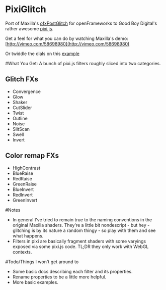 PixiGlitch
==========
Port of Maxilla's [ofxPostGlitch](https://github.com/maxillacult/ofxPostGlitch) for openFrameworks to Good Boy Digital's rather awesome [pixi.js](https://github.com/GoodBoyDigital/pixi.js).

Get a feel for what you can do by watching Maxilla's demo:
[http://vimeo.com/58698980](http://vimeo.com/58698980)

Or twiddle the dials on this [example](http://htmlpreview.github.io/?github.com/ktingvoar/PixiGlitch/blob/master/examples/app/index.html)

#What You Get:
A bunch of pixi.js filters roughly sliced into two categories.

## Glitch FXs
- Convergence
- Glow
- Shaker
- CutSlider
- Twist
- Outline
- Noise
- SlitScan
- Swell
- Invert

## Color remap FXs
- HighContrast
- BlueRaise
- RedRaise
- GreenRaise
- BlueInvert
- RedInvert
- GreenInvert

#Notes
- In general I've tried to remain true to the naming conventions in the original Maxilla shaders. They're a little bit nondescript - but hey - glitching is by its nature a random thingy - so play with them and see what happens.
- Filters in pixi are basically fragment shaders with some varyings exposed via some pixi.js code. TL;DR they only work with WebGL contexts.

#Todo/Things I won't get around to
- Some basic docs describing each filter and its properties.
- Rename properties to be a little more helpful.
- More basic examples.